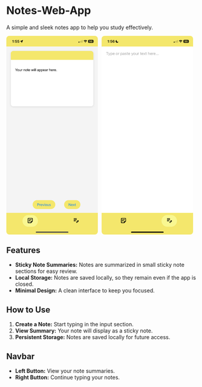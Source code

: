 # Notes-Web-App

A simple and sleek notes app to help you study effectively.

<div style="display: flex; gap: 10px;">
    <img src="IMG_1297.PNG" alt="App Screenshot 1" style="width: 48%; border-radius: 8px;">
    <img src="IMG_1298.PNG" alt="App Screenshot 2" style="width: 48%; border-radius: 8px;">
</div>

## Features

- **Sticky Note Summaries:** Notes are summarized in small sticky note sections for easy review.
- **Local Storage:** Notes are saved locally, so they remain even if the app is closed.
- **Minimal Design:** A clean interface to keep you focused.

## How to Use

1. **Create a Note:** Start typing in the input section.
2. **View Summary:** Your note will display as a sticky note.
3. **Persistent Storage:** Notes are saved locally for future access.

## Navbar

- **Left Button:** View your note summaries.
- **Right Button:** Continue typing your notes.
